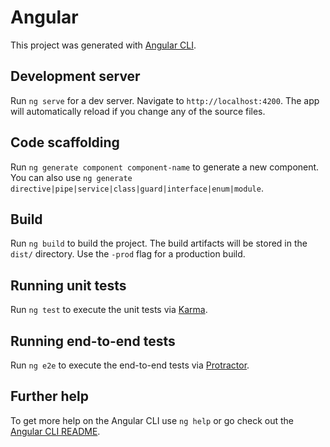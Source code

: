 # Angular
This project was generated with [Angular CLI](https://github.com/angular/angular-cli).

## Development server
Run `ng serve` for a dev server. Navigate to `http://localhost:4200`.
The app will automatically reload if you change any of the source files.

## Code scaffolding
Run `ng generate component component-name` to generate a new component.
You can also use `ng generate directive|pipe|service|class|guard|interface|enum|module`.

## Build
Run `ng build` to build the project.
The build artifacts will be stored in the `dist/` directory.
Use the `-prod` flag for a production build.

## Running unit tests
Run `ng test` to execute the unit tests via [Karma](https://karma-runner.github.io).

## Running end-to-end tests
Run `ng e2e` to execute the end-to-end tests via [Protractor](http://www.protractortest.org).

## Further help
To get more help on the Angular CLI use `ng help` or go
check out the [Angular CLI README](https://github.com/angular/angular-cli/blob/master/README.md).
